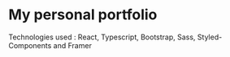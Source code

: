 # My personal portfolio

Technologies used : React, Typescript, Bootstrap, Sass, Styled-Components and Framer
